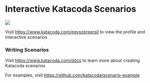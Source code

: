# Interactive Katacoda Scenarios

[![](http://shields.katacoda.com/katacoda/egyszerpersil/count.svg)](https://www.katacoda.com/egyszerpersil "Get your profile on Katacoda.com")

Visit https://www.katacoda.com/egyszerpersil to view the profile and interactive scenarios

### Writing Scenarios
Visit https://www.katacoda.com/docs to learn more about creating Katacoda scenarios

For examples, visit https://github.com/katacoda/scenario-example
